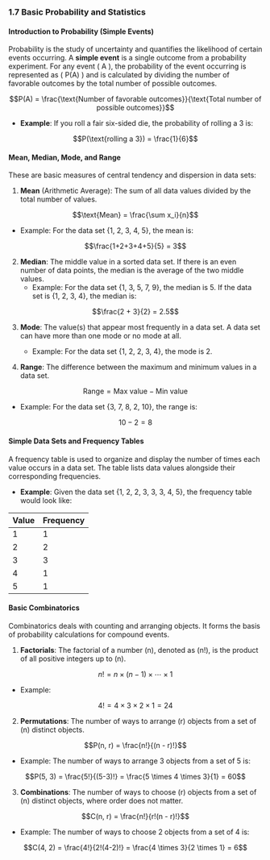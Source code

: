 ### 1.7 Basic Probability and Statistics

#### Introduction to Probability (Simple Events)
Probability is the study of uncertainty and quantifies the likelihood of certain events occurring. A **simple event** is a single outcome from a probability experiment. For any event \( A \), the probability of the event occurring is represented as \( P(A) \) and is calculated by dividing the number of favorable outcomes by the total number of possible outcomes.

```math
P(A) = \frac{\text{Number of favorable outcomes}}{\text{Total number of possible outcomes}}
```

- **Example**: If you roll a fair six-sided die, the probability of rolling a 3 is:

```math
P(\text{rolling a 3}) = \frac{1}{6}
```

#### Mean, Median, Mode, and Range
These are basic measures of central tendency and dispersion in data sets:

1. **Mean** (Arithmetic Average): The sum of all data values divided by the total number of values.

```math
\text{Mean} = \frac{\sum x_i}{n}
```

- Example: For the data set \{1, 2, 3, 4, 5\}, the mean is:

```math
\frac{1+2+3+4+5}{5} = 3
```

2. **Median**: The middle value in a sorted data set. If there is an even number of data points, the median is the average of the two middle values.
   - Example: For the data set \{1, 3, 5, 7, 9\}, the median is 5. If the data set is \{1, 2, 3, 4\}, the median is:

```math
\frac{2 + 3}{2} = 2.5
```

3. **Mode**: The value(s) that appear most frequently in a data set. A data set can have more than one mode or no mode at all.
   - Example: For the data set \{1, 2, 2, 3, 4\}, the mode is 2.

4. **Range**: The difference between the maximum and minimum values in a data set.

```math
\text{Range} = \text{Max value} - \text{Min value}
```

- Example: For the data set \{3, 7, 8, 2, 10\}, the range is:

```math
10 - 2 = 8
```

#### Simple Data Sets and Frequency Tables
A frequency table is used to organize and display the number of times each value occurs in a data set. The table lists data values alongside their corresponding frequencies.

- **Example**: Given the data set \{1, 2, 2, 3, 3, 3, 4, 5\}, the frequency table would look like:

| Value | Frequency |
|-------|-----------|
|   1   |     1     |
|   2   |     2     |
|   3   |     3     |
|   4   |     1     |
|   5   |     1     |

#### Basic Combinatorics
Combinatorics deals with counting and arranging objects. It forms the basis of probability calculations for compound events.

1. **Factorials**: The factorial of a number \(n\), denoted as \(n!\), is the product of all positive integers up to \(n\).

```math
n! = n \times (n-1) \times \cdots \times 1
```

- Example: 

```math
4! = 4 \times 3 \times 2 \times 1 = 24
```

2. **Permutations**: The number of ways to arrange \(r\) objects from a set of \(n\) distinct objects.

```math
P(n, r) = \frac{n!}{(n - r)!}
```

- Example: The number of ways to arrange 3 objects from a set of 5 is:

```math
P(5, 3) = \frac{5!}{(5-3)!} = \frac{5 \times 4 \times 3}{1} = 60
```

3. **Combinations**: The number of ways to choose \(r\) objects from a set of \(n\) distinct objects, where order does not matter.

```math
C(n, r) = \frac{n!}{r!(n - r)!}
```

- Example: The number of ways to choose 2 objects from a set of 4 is:

```math
C(4, 2) = \frac{4!}{2!(4-2)!} = \frac{4 \times 3}{2 \times 1} = 6
```

